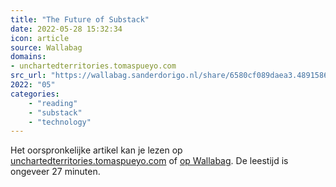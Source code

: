 ```yaml
---
title: "The Future of Substack"
date: 2022-05-28 15:32:34
icon: article
source: Wallabag
domains:
- unchartedterritories.tomaspueyo.com
src_url: "https://wallabag.sanderdorigo.nl/share/6580cf089daea3.48915866"
2022: "05"
categories:
    - "reading"
    - "substack"
    - "technology"
---
```

Het oorspronkelijke artikel kan je lezen op [unchartedterritories.tomaspueyo.com](https://unchartedterritories.tomaspueyo.com/p/the-future-of-substack?ref=refind&amp;s=r) of [op Wallabag](https://wallabag.sanderdorigo.nl/share/6580cf089daea3.48915866). De leestijd is ongeveer 27 minuten.